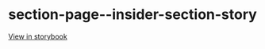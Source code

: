# section-page--insider-section-story

[View in storybook](https://raw.githack.com/Independent-Digital-News-and-Media-Ltd/standard-pwamp-sb/PR-834-sb/index.html?path=/story/section-page--insider-section-story)